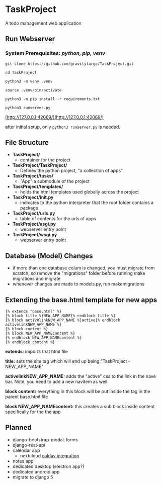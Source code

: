 # TaskProject
A todo management web application

## Run Webserver
### System Prerequisites: *python, pip, venv*

`git clone https://github.com/gravityfargo/TaskProject.git`

`cd TaskProject`

`python3 -m venv .venv`

`source .venv/bin/activate`

`python3 -m pip install -r requirements.txt`

`python3 runserver.py`

[http://127.0.0.1:42069/](http://127.0.0.1:42069/)

after initial setup, only `python3 runserver.py` is needed.


## File Structure
- **TaskProject/**
    - container for the project
- **TaskProject/TaskProject/**
    - Defines the python project, "a collection of apps"
- **TaskProject/tasks/**
    - "App" a submodule of the project
- **TaskProject/templates/**
    - holds the html templates used globally across the project
- **TaskProject/__init__.py**
    - indicates to the python interpreter that the root folder contains a package
- **TaskProject/urls.py**
    - table of contents for the urls of apps
- **TaskProject/asgi.py**
    - webserver entry point
- **TaskProject/wsgi.py**
    - webserver entry point


## Database (Model) Changes
- if more than one database colum is changed, you must migrate from scratch, so remove the "migrations" folder before running make migrations and migrate
- whenever changes are made to models.py, run makemigrations

## Extending the base.html template for new apps
```
{% extends "base.html" %}
{% block title %}NEW_APP_NAME{% endblock title %}
{% block activelinkNEW_APP_NAME %}active{% endblock activelinkNEW_APP_NAME %}
{% block content %}
{% block NEW_APP_NAMEcontent %}
{% endblock NEW_APP_NAMEcontent %}
{% endblock content %}
```
**extends**: imports that html file

**title:** sets the site tag which will end up being "TaskProject - NEW_APP_NAME"

**activelinkNEW_APP_NAME:** adds the "active" css to the link in the nave bar. Note, you need to add a new navitem as well.

**block content:** everything in this block will be put inside the <body> tag in the parent base.html file

**block NEW_APP_NAMEcontent:** this creates a sub block inside content specifically for the the app

## Planned
- django-bootstrap-modal-forms
- django-rest-api
- calendar app
    - nextcloud [caldav integration](https://github.com/python-caldav/caldav)
- notes app
- dedicated desktop (electron app?)
- dedicated android app
- migrate to django 5
